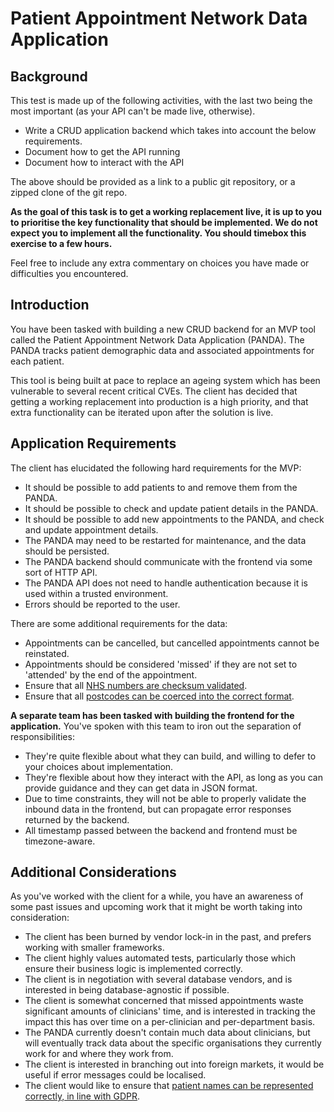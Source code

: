 # Patient Appointment Network Data Application

## Background

This test is made up of the following activities, with the last two being the most important
(as your API can't be made live, otherwise).

 - Write a CRUD application backend which takes into account the below requirements.
 - Document how to get the API running
 - Document how to interact with the API

The above should be provided as a link to a public git repository, or a zipped clone of the git repo.

**As the goal of this task is to get a working replacement live, it is up to you to prioritise the
key functionality that should be implemented. We do not expect you to implement all the functionality.
You should timebox this exercise to a few hours.**

Feel free to include any extra commentary on choices you have made or difficulties you encountered.

## Introduction

You have been tasked with building a new CRUD backend for an MVP tool called the Patient Appointment Network
Data Application (PANDA). The PANDA tracks patient demographic data and associated appointments for each patient.

This tool is being built at pace to replace an ageing system which has been vulnerable to several
recent critical CVEs. The client has decided that getting a working replacement into production is a high
priority, and that extra functionality can be iterated upon after the solution is live.

## Application Requirements

The client has elucidated the following hard requirements for the MVP:

 - It should be possible to add patients to and remove them from the PANDA.
 - It should be possible to check and update patient details in the PANDA.
 - It should be possible to add new appointments to the PANDA, and check and update appointment details.
 - The PANDA may need to be restarted for maintenance, and the data should be persisted.
 - The PANDA backend should communicate with the frontend via some sort of HTTP API.
 - The PANDA API does not need to handle authentication because it is used within a trusted environment.
 - Errors should be reported to the user.

 There are some additional requirements for the data:

 - Appointments can be cancelled, but cancelled appointments cannot be reinstated.
 - Appointments should be considered 'missed' if they are not set to 'attended' by the end of the appointment.
 - Ensure that all [NHS numbers are checksum validated](https://www.datadictionary.nhs.uk/attributes/nhs_number.html).
 - Ensure that all [postcodes can be coerced into the correct format](https://ideal-postcodes.co.uk/guides/uk-postcode-format).

**A separate team has been tasked with building the frontend for the application.** You've spoken with this team to iron
out the separation of responsibilities:

 - They're quite flexible about what they can build, and willing to defer to your choices about implementation.
 - They're flexible about how they interact with the API, as long as you can provide guidance and they can get data in
   JSON format.
 - Due to time constraints, they will not be able to properly validate the inbound data in the frontend, but can
   propagate error responses returned by the backend.
 - All timestamp passed between the backend and frontend must be timezone-aware.

## Additional Considerations

As you've worked with the client for a while, you have an awareness of some past issues and upcoming work
that it might be worth taking into consideration:

 - The client has been burned by vendor lock-in in the past, and prefers working with smaller frameworks.
 - The client highly values automated tests, particularly those which ensure their business logic is implemented
   correctly.
 - The client is in negotiation with several database vendors, and is interested in being database-agnostic
   if possible.
 - The client is somewhat concerned that missed appointments waste significant amounts of clinicians' time,
   and is interested in tracking the impact this has over time on a per-clinician and per-department basis.
 - The PANDA currently doesn't contain much data about clinicians, but will eventually track data about the
   specific organisations they currently work for and where they work from.
 - The client is interested in branching out into foreign markets, it would be useful if error messages
   could be localised.
 - The client would like to ensure that [patient names can be represented correctly, in line with GDPR](https://shkspr.mobi/blog/2021/10/ebcdic-is-incompatible-with-gdpr/).
